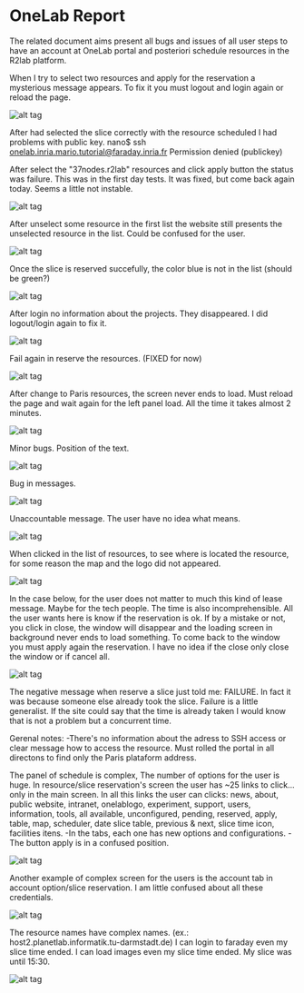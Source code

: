 # OneLab Report
The related document aims present all bugs and issues of all user steps to have an account at OneLab portal and posteriori schedule resources in the R2lab platform.

When I try to select two resources and apply for the reservation a mysterious message appears. To fix it you must logout and login again or reload the page.

![alt tag](img/1.png)

After had selected the slice correctly with the resource scheduled I had problems with public key.
nano$ ssh onelab.inria.mario.tutorial@faraday.inria.fr
Permission denied (publickey)

After select the "37nodes.r2lab" resources and click apply button the status was failure. This was in the first day tests.
It was fixed, but come back again today. Seems a little not instable.

![alt tag](img/2.png)

After unselect some resource in the first list the website still presents the unselected resource in the list. Could be confused for the user.

![alt tag](img/3.png)

Once the slice is reserved succefully, the color blue is not in the list (should be green?)

![alt tag](img/4.png)

After login no information about the projects. They disappeared. I did logout/login again to fix it. 

![alt tag](img/5.png)

Fail again in reserve the resources. (FIXED for now)

![alt tag](img/6.png)

After change to Paris resources, the screen never ends to load. Must reload the page and wait again for the left panel load. All the time it takes almost 2 minutes.

![alt tag](img/7.png)

Minor bugs.
Position of the text.

![alt tag](img/8.png)

Bug in messages.

![alt tag](img/9.png)

Unaccountable message. The user have no idea what means.

![alt tag](img/10.png)

When clicked in the list of resources, to see where is located the resource, for some reason the map and the logo did not appeared.

![alt tag](img/11.png)

In the case below, for the user does not matter to much this kind of lease message. Maybe for the tech people. The time is also incomprehensible. All the user wants here is know if the reservation is ok.
If by a mistake or not, you click in close, the window will disappear and the loading screen in background never ends to load something. To come back to the window you must apply again the reservation.
I have no idea if the close only close the window or if cancel all.

![alt tag](img/12.png)

The negative message when reserve a slice just told me: FAILURE. In fact it was because someone else already took the slice. Failure is a little generalist. If the site could say that the time is already taken I would know that is not a problem but a concurrent time.

Gerenal notes:
-There's no information about the adress to SSH access or clear message how to access the resource. Must rolled the portal in all directons to find only the Paris plataform address.

The panel of schedule is complex, The number of options for the user is huge. In resource/slice reservation's screen the user has ~25 links to click... only in the main screen. In all this links the user can clicks: news, about, public website, intranet, onelablogo, experiment, support, users, information, tools, all available, unconfigured, pending, reserved, apply, table, map, scheduler, date slice table, previous & next, slice time icon, facilities itens.
-In the tabs, each one has new options and configurations.
-The button apply is in a confused position.

![alt tag](img/13.png)

Another example of complex screen for the users is the account tab in account option/slice reservation. I am little confused about all these credentials.

![alt tag](img/14.png)

The resource names have complex names. (ex.: host2.planetlab.informatik.tu-darmstadt.de)
I can login to faraday even my slice time ended.
I can load images even my slice time ended. My slice was until 15:30.

![alt tag](img/15.png)

